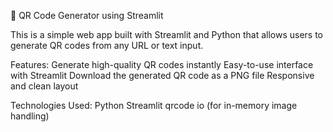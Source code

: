 🔗 QR Code Generator using Streamlit

This is a simple web app built with Streamlit and Python that allows users to generate QR codes from any URL or text input.

 Features:
Generate high-quality QR codes instantly
Easy-to-use interface with Streamlit
Download the generated QR code as a PNG file
Responsive and clean layout

Technologies Used:
Python
Streamlit
qrcode
io (for in-memory image handling)
